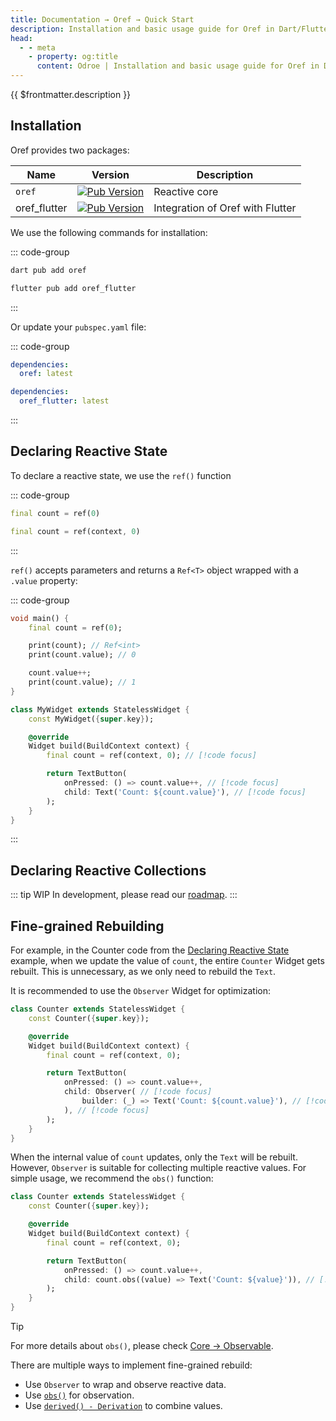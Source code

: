 ```yaml
---
title: Documentation → Oref → Quick Start
description: Installation and basic usage guide for Oref in Dart/Flutter
head:
  - - meta
    - property: og:title
      content: Odroe | Installation and basic usage guide for Oref in Dart/Flutter
---
```


{{ $frontmatter.description }}

## Installation

Oref provides two packages:

| Name | Version | Description |
|----|----|----|
| `oref` | [![Pub Version](https://img.shields.io/pub/v/oref)](https://pub.dev/packages/oref) | Reactive core |
| oref_flutter | [![Pub Version](https://img.shields.io/pub/v/oref_flutter)](https://pub.dev/packages/oref_flutter) | Integration of Oref with Flutter |

We use the following commands for installation:

::: code-group

```bash [Dart Project]
dart pub add oref
```
```bash [Flutter]
flutter pub add oref_flutter
```
:::

Or update your `pubspec.yaml` file:

::: code-group
```yaml [Dart Project]
dependencies:
  oref: latest
```
```yaml [Flutter]
dependencies:
  oref_flutter: latest
```
:::

## Declaring Reactive State

To declare a reactive state, we use the `ref()` function

::: code-group
```dart [Dart]
final count = ref(0)
```
```dart [Flutter]
final count = ref(context, 0)
```
:::

`ref()` accepts parameters and returns a `Ref<T>` object wrapped with a `.value` property:

::: code-group
```dart [Dart]
void main() {
    final count = ref(0);

    print(count); // Ref<int>
    print(count.value); // 0

    count.value++;
    print(count.value); // 1
}
```
```dart [Flutter]
class MyWidget extends StatelessWidget {
    const MyWidget({super.key});

    @override
    Widget build(BuildContext context) {
        final count = ref(context, 0); // [!code focus]

        return TextButton(
            onPressed: () => count.value++, // [!code focus]
            child: Text('Count: ${count.value}'), // [!code focus]
        );
    }
}
```
:::

## Declaring Reactive Collections

::: tip WIP
In development, please read our [roadmap](https://github.com/odroe/odroe/issues/17).
:::

## Fine-grained Rebuilding <Badge type="tip" text="Flutter" />

For example, in the Counter code from the [Declaring Reactive State](#declaring-reactive-state) example, when we update the value of `count`, the entire `Counter` Widget gets rebuilt.
This is unnecessary, as we only need to rebuild the `Text`.

It is recommended to use the `Observer` Widget for optimization:

```dart
class Counter extends StatelessWidget {
    const Counter({super.key});

    @override
    Widget build(BuildContext context) {
        final count = ref(context, 0);

        return TextButton(
            onPressed: () => count.value++,
            child: Observer( // [!code focus]
                builder: (_) => Text('Count: ${count.value}'), // [!code focus]
            ), // [!code focus]
        );
    }
}
```

When the internal value of `count` updates, only the `Text` will be rebuilt.
However, `Observer` is suitable for collecting multiple reactive values. For simple usage, we recommend the `obs()` function:

```dart
class Counter extends StatelessWidget {
    const Counter({super.key});

    @override
    Widget build(BuildContext context) {
        final count = ref(context, 0);

        return TextButton(
            onPressed: () => count.value++,
            child: count.obs((value) => Text('Count: ${value}')), // [!code focus]
        );
    }
}
```

> [!TIP]
> For more details about `obs()`, please check [Core → Observable](/docs/oref/core#observable-obs).

There are multiple ways to implement fine-grained rebuild:

* Use `Observer` to wrap and observe reactive data.
* Use [`obs()`](/docs/oref/core#observable-obs) for observation.
* Use [`derived() - Derivation`](/docs/oref/core#derivation-derived) to combine values.
